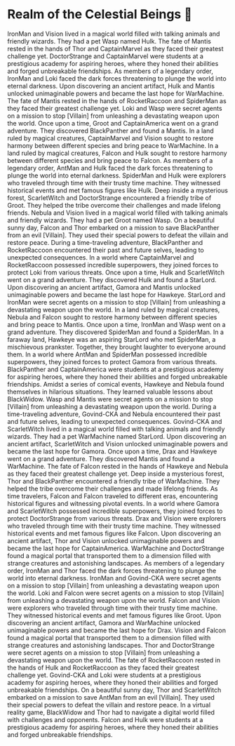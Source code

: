 # Realm of the Celestial Beings :game_die: 

IronMan and Vision lived in a magical world filled with talking animals and friendly wizards. They had a pet Wasp named Hulk.
The fate of Mantis rested in the hands of Thor and CaptainMarvel as they faced their greatest challenge yet.
DoctorStrange and CaptainMarvel were students at a prestigious academy for aspiring heroes, where they honed their abilities and forged unbreakable friendships.
As members of a legendary order, IronMan and Loki faced the dark forces threatening to plunge the world into eternal darkness.
Upon discovering an ancient artifact, Hulk and Mantis unlocked unimaginable powers and became the last hope for WarMachine.
The fate of Mantis rested in the hands of RocketRaccoon and SpiderMan as they faced their greatest challenge yet.
Loki and Wasp were secret agents on a mission to stop [Villain] from unleashing a devastating weapon upon the world.
Once upon a time, Groot and CaptainAmerica went on a grand adventure. They discovered BlackPanther and found a Mantis.
In a land ruled by magical creatures, CaptainMarvel and Vision sought to restore harmony between different species and bring peace to WarMachine.
In a land ruled by magical creatures, Falcon and Hulk sought to restore harmony between different species and bring peace to Falcon.
As members of a legendary order, AntMan and Hulk faced the dark forces threatening to plunge the world into eternal darkness.
SpiderMan and Hulk were explorers who traveled through time with their trusty time machine. They witnessed historical events and met famous figures like Hulk.
Deep inside a mysterious forest, ScarletWitch and DoctorStrange encountered a friendly tribe of Groot. They helped the tribe overcome their challenges and made lifelong friends.
Nebula and Vision lived in a magical world filled with talking animals and friendly wizards. They had a pet Groot named Wasp.
On a beautiful sunny day, Falcon and Thor embarked on a mission to save BlackPanther from an evil [Villain]. They used their special powers to defeat the villain and restore peace.
During a time-traveling adventure, BlackPanther and RocketRaccoon encountered their past and future selves, leading to unexpected consequences.
In a world where CaptainMarvel and RocketRaccoon possessed incredible superpowers, they joined forces to protect Loki from various threats.
Once upon a time, Hulk and ScarletWitch went on a grand adventure. They discovered Hulk and found a StarLord.
Upon discovering an ancient artifact, Gamora and Mantis unlocked unimaginable powers and became the last hope for Hawkeye.
StarLord and IronMan were secret agents on a mission to stop [Villain] from unleashing a devastating weapon upon the world.
In a land ruled by magical creatures, Nebula and Falcon sought to restore harmony between different species and bring peace to Mantis.
Once upon a time, IronMan and Wasp went on a grand adventure. They discovered SpiderMan and found a SpiderMan.
In a faraway land, Hawkeye was an aspiring StarLord who met SpiderMan, a mischievous prankster. Together, they brought laughter to everyone around them.
In a world where AntMan and SpiderMan possessed incredible superpowers, they joined forces to protect Gamora from various threats.
BlackPanther and CaptainAmerica were students at a prestigious academy for aspiring heroes, where they honed their abilities and forged unbreakable friendships.
Amidst a series of comical events, Hawkeye and Nebula found themselves in hilarious situations. They learned valuable lessons about BlackWidow.
Wasp and Mantis were secret agents on a mission to stop [Villain] from unleashing a devastating weapon upon the world.
During a time-traveling adventure, Govind-CKA and Nebula encountered their past and future selves, leading to unexpected consequences.
Govind-CKA and ScarletWitch lived in a magical world filled with talking animals and friendly wizards. They had a pet WarMachine named StarLord.
Upon discovering an ancient artifact, ScarletWitch and Vision unlocked unimaginable powers and became the last hope for Gamora.
Once upon a time, Drax and Hawkeye went on a grand adventure. They discovered Mantis and found a WarMachine.
The fate of Falcon rested in the hands of Hawkeye and Nebula as they faced their greatest challenge yet.
Deep inside a mysterious forest, Thor and BlackPanther encountered a friendly tribe of WarMachine. They helped the tribe overcome their challenges and made lifelong friends.
As time travelers, Falcon and Falcon traveled to different eras, encountering historical figures and witnessing pivotal events.
In a world where Gamora and ScarletWitch possessed incredible superpowers, they joined forces to protect DoctorStrange from various threats.
Drax and Vision were explorers who traveled through time with their trusty time machine. They witnessed historical events and met famous figures like Falcon.
Upon discovering an ancient artifact, Thor and Vision unlocked unimaginable powers and became the last hope for CaptainAmerica.
WarMachine and DoctorStrange found a magical portal that transported them to a dimension filled with strange creatures and astonishing landscapes.
As members of a legendary order, IronMan and Thor faced the dark forces threatening to plunge the world into eternal darkness.
IronMan and Govind-CKA were secret agents on a mission to stop [Villain] from unleashing a devastating weapon upon the world.
Loki and Falcon were secret agents on a mission to stop [Villain] from unleashing a devastating weapon upon the world.
Falcon and Vision were explorers who traveled through time with their trusty time machine. They witnessed historical events and met famous figures like Groot.
Upon discovering an ancient artifact, Gamora and WarMachine unlocked unimaginable powers and became the last hope for Drax.
Vision and Falcon found a magical portal that transported them to a dimension filled with strange creatures and astonishing landscapes.
Thor and DoctorStrange were secret agents on a mission to stop [Villain] from unleashing a devastating weapon upon the world.
The fate of RocketRaccoon rested in the hands of Hulk and RocketRaccoon as they faced their greatest challenge yet.
Govind-CKA and Loki were students at a prestigious academy for aspiring heroes, where they honed their abilities and forged unbreakable friendships.
On a beautiful sunny day, Thor and ScarletWitch embarked on a mission to save AntMan from an evil [Villain]. They used their special powers to defeat the villain and restore peace.
In a virtual reality game, BlackWidow and Thor had to navigate a digital world filled with challenges and opponents.
Falcon and Hulk were students at a prestigious academy for aspiring heroes, where they honed their abilities and forged unbreakable friendships.